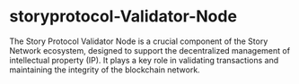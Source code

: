 # storyprotocol-Validator-Node
The Story Protocol Validator Node is a crucial component of the Story Network ecosystem, designed to support the decentralized management of intellectual property (IP). It plays a key role in validating transactions and maintaining the integrity of the blockchain network.
